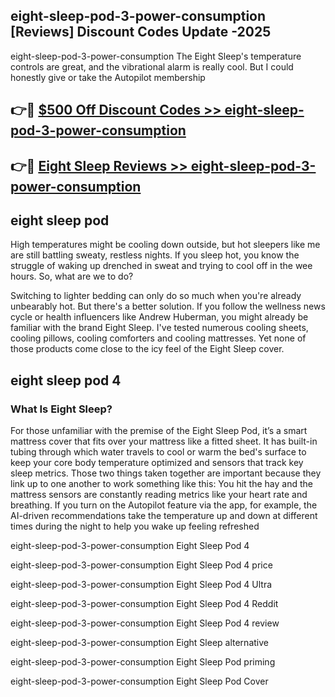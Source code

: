 ## eight-sleep-pod-3-power-consumption [Reviews​] Discount Codes Update -2025

eight-sleep-pod-3-power-consumption The Eight Sleep's temperature controls are great, and the vibrational alarm is really cool. But I could honestly give or take the Autopilot membership

## 👉🔴 [$500 Off Discount Codes >> eight-sleep-pod-3-power-consumption](http://download.freeplayer.one?title=eight-sleep-pod-3-power-consumption&ref=18-ES)

## 👉🔴 [Eight Sleep Reviews >> eight-sleep-pod-3-power-consumption](http://download.freeplayer.one?title=eight-sleep-pod-3-power-consumption&ref=18-ES)

## eight sleep pod

High temperatures might be cooling down outside, but hot sleepers like me are still battling sweaty, restless nights. If you sleep hot, you know the struggle of waking up drenched in sweat and trying to cool off in the wee hours. So, what are we to do?

Switching to lighter bedding can only do so much when you're already unbearably hot. But there's a better solution. If you follow the wellness news cycle or health influencers like Andrew Huberman, you might already be familiar with the brand Eight Sleep. I've tested numerous cooling sheets, cooling pillows, cooling comforters and cooling mattresses. Yet none of those products come close to the icy feel of the Eight Sleep cover.

## eight sleep pod 4

### What Is Eight Sleep?

For those unfamiliar with the premise of the Eight Sleep Pod, it’s a smart mattress cover that fits over your mattress like a fitted sheet. It has built-in tubing through which water travels to cool or warm the bed's surface to keep your core body temperature optimized and sensors that track key sleep metrics. Those two things taken together are important because they link up to one another to work something like this: You hit the hay and the mattress sensors are constantly reading metrics like your heart rate and breathing. If you turn on the Autopilot feature via the app, for example, the AI-driven recommendations take the temperature up and down at different times during the night to help you wake up feeling refreshed

eight-sleep-pod-3-power-consumption Eight Sleep Pod 4

eight-sleep-pod-3-power-consumption Eight Sleep Pod 4 price

eight-sleep-pod-3-power-consumption Eight Sleep Pod 4 Ultra

eight-sleep-pod-3-power-consumption Eight Sleep Pod 4 Reddit

eight-sleep-pod-3-power-consumption Eight Sleep Pod 4 review

eight-sleep-pod-3-power-consumption Eight Sleep alternative

eight-sleep-pod-3-power-consumption Eight Sleep Pod priming

eight-sleep-pod-3-power-consumption Eight Sleep Pod Cover
